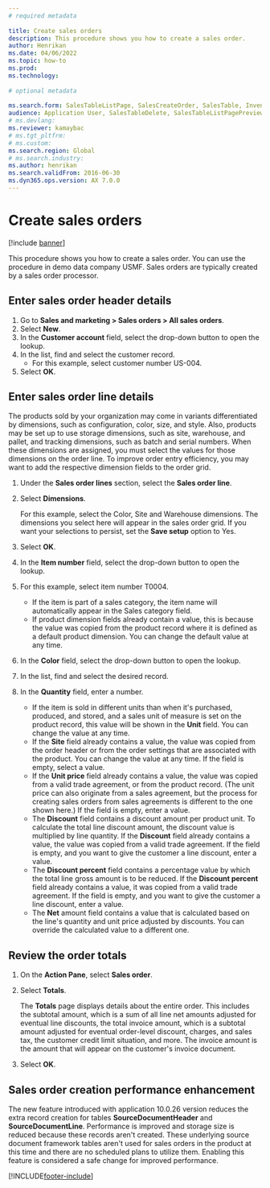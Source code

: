```yaml
--- 
# required metadata 
 
title: Create sales orders
description: This procedure shows you how to create a sales order. 
author: Henrikan
ms.date: 04/06/2022
ms.topic: how-to 
ms.prod:  
ms.technology:  
 
# optional metadata 
 
ms.search.form: SalesTableListPage, SalesCreateOrder, SalesTable, InventDimParmFixed, InventProductDimensionLookup, SalesTotals   
audience: Application User, SalesTableDelete, SalesTableListPagePreviewPage, SalesUpdateRemain
# ms.devlang:  
ms.reviewer: kamaybac
# ms.tgt_pltfrm:  
# ms.custom:  
ms.search.region: Global
# ms.search.industry: 
ms.author: henrikan
ms.search.validFrom: 2016-06-30 
ms.dyn365.ops.version: AX 7.0.0 
---
```

# Create sales orders

[!include [banner](../../includes/banner.md)]

This procedure shows you how to create a sales order. You can use the procedure in demo data company USMF. Sales orders are typically created by a sales order processor. 

## Enter sales order header details
1. Go to **Sales and marketing > Sales orders > All sales orders**.
2. Select **New**.
3. In the **Customer account** field, select the drop-down button to open the lookup.
4. In the list, find and select the customer record.
    - For this example, select customer number US-004.  
5. Select **OK**.

## Enter sales order line details
    
The products sold by your organization may come in variants differentiated by dimensions, such as configuration, color, size, and style. Also, products may be set up to use storage dimensions, such as site, warehouse, and pallet, and tracking dimensions, such as batch and serial numbers. When these dimensions are assigned, you must select the values for those dimensions on the order line. To improve order entry efficiency, you may want to add the respective dimension fields to the order grid.
    
1. Under the **Sales order lines** section, select the **Sales order line**.
2. Select **Dimensions**.
    
    For this example, select the Color, Site and Warehouse dimensions. The dimensions you select here will appear in the sales order grid. If you want your selections to persist, set the **Save setup** option to Yes.
    
3. Select **OK**.
4. In the **Item number** field, select the drop-down button to open the lookup.
5. For this example, select item number T0004.
    - If the item is part of a sales category, the item name will automatically appear in the Sales category field.  
    - If product dimension fields already contain a value, this is because the value was copied from the product record where it is defined as a default product dimension. You can change the default value at any time.   
6. In the **Color** field, select the drop-down button to open the lookup.
7. In the list, find and select the desired record.
8. In the **Quantity** field, enter a number.
    - If the item is sold in different units than when it's purchased, produced, and stored, and a sales unit of measure is set on the product record, this value will be shown in the **Unit** field. You can change the value at any time.   
    - If the **Site** field already contains a value, the value was copied from the order header or from the order settings that are associated with the product. You can change the value at any time. If the field is empty, select a value.   
    - If the **Unit price** field already contains a value, the value was copied from a valid trade agreement, or from the product record. (The unit price can also originate from a sales agreement, but the process for creating sales orders from sales agreements is different to the one shown here.) If the field is empty, enter a value.   
    - The **Discount** field contains a discount amount per product unit. To calculate the total line discount amount, the discount value is multiplied by line quantity. If the **Discount** field already contains a value, the value was copied from a valid trade agreement. If the field is empty, and you want to give the customer a line discount, enter a value.  
    - The **Discount percent** field contains a percentage value by which the total line gross amount is to be reduced.  If the **Discount percent** field already contains a value, it was copied from a valid trade agreement. If the field is empty, and you want to give the customer a line discount, enter a value. 
    - The **Net** amount field contains a value that is calculated based on the line's quantity and unit price adjusted by discounts.  You can override the calculated value to a different one.  

## Review the order totals
1. On the **Action Pane**, select **Sales order**.
2. Select **Totals**.
    
    The **Totals** page displays details about the entire order. This includes the subtotal amount, which is a sum of all line net amounts adjusted for eventual line discounts, the total invoice amount, which is a subtotal amount adjusted for eventual order-level discount, charges, and sales tax, the customer credit limit situation, and more. The invoice amount is the amount that will appear on the customer's invoice document.  
    
3. Select **OK**.

## Sales order creation performance enhancement
The new feature introduced with application 10.0.26 version reduces the extra record creation for tables **SourceDocumentHeader** and **SourceDocumentLine**. Performance is improved and storage size is reduced because these records aren't created. These underlying source document framework tables aren't used for sales orders in the product at this time and there are no scheduled plans to utilize them. Enabling this feature is considered a safe change for improved performance. 

[!INCLUDE[footer-include](../../../includes/footer-banner.md)]
